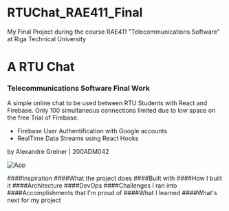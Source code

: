 # RTUChat_RAE411_Final

My Final Project during the course RAE411 "Telecommunications Software" at Riga Technical University 

# A RTU Chat
### Telecommunications Software Final Work

A simple online chat to be used between RTU Students with React and Firebase. 
Only 100 simultaneous connections limited due to low space on the free Trial of Firebase.

- Firebase User Authentification with Google accounts
- RealTime Data Streams using React Hooks



by Alexandre Greiner | 200ADM042


![App](https://user-images.githubusercontent.com/62612245/105652801-7bdde600-5eba-11eb-8f2e-32a515a027e6.JPG)


####Inspiration
####What the project does
####Built with
####How I built it
####Architecture
####DevOps
####Challenges I ran into
####Accomplishments that I'm proud of
####What I learned
####What's next for my project
